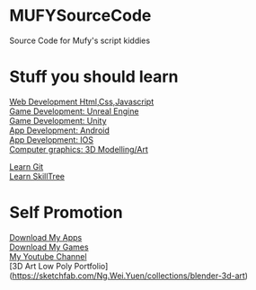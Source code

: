 # MUFYSourceCode
Source Code for Mufy's script kiddies 

# Stuff you should learn
[Web Development Html,Css,Javascript](https://learn.freecodecamp.org/responsive-web-design/basic-html-and-html5)  
[Game Development: Unreal Engine](https://www.youtube.com/watch?v=a0qNO6_xPx0&feature=share)  
[Game Development: Unity](https://www.awesometuts.com/home)    
[App Development: Android](https://www.udemy.com/become-an-android-developer-from-scratch/)    
[App Development: IOS](https://www.udemy.com/the-complete-ios-10-developer-course/)    
[Computer graphics: 3D Modelling/Art](https://www.bitdegree.org/course/blender-character-modeling/)    

[Learn Git](https://www.youtube.com/watch?v=Y9XZQO1n_7c)     
[Learn SkillTree](https://coggle.it/diagram/WXMqDQs8WAABanyW/t/skill-tree-2017-7-23-10-32)     

# Self Promotion
[Download My Apps](https://play.google.com/store/apps/details?id=com.silentwolfstudios.x_blade&hl=en_US)   
[Download My Games](https://gamejolt.com/games/LaserShooterz/338650)   
[My Youtube Channel](https://bit.ly/nwymof)  
[3D Art Low Poly Portfolio] (https://sketchfab.com/Ng.Wei.Yuen/collections/blender-3d-art)  

